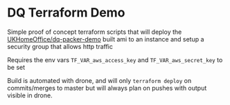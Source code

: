 # DQ Terraform Demo

Simple proof of concept terraform scripts that will deploy the [UKHomeOffice/dq-packer-demo](UKHomeOffice/dq-packer-demo) built ami to an instance and setup a security group that allows http traffic

Requires the env vars `TF_VAR_aws_access_key` and `TF_VAR_aws_secret_key` to be set

Build is automated with drone, and will only `terraform deploy` on commits/merges to master but will always plan on pushes with output visible in drone.